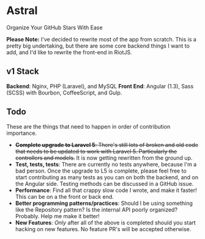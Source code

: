 # Astral
Organize Your GitHub Stars With Ease

**Please Note:** I've decided to rewrite most of the app from scratch. This is a pretty big undertaking, but there are some core backend things I want to add, and I'd like to rewrite the front-end in RiotJS.

## v1 Stack

**Backend**: Nginx, PHP (Laravel), and MySQL
**Front End**: Angular (1.3), Sass (SCSS) with Bourbon, CoffeeScript, and Gulp.

## Todo

These are the things that need to happen in order of contribution importance.

- ~~**Complete upgrade to Laravel 5**: There's still lots of broken and old code that needs to be updated to work with Laravel 5. Particularly the controllers and models.~~ It is now getting rewritten from the ground up.
- **Test, tests, tests**: There are currently no tests anywhere, because I'm a bad person. Once the upgrade to L5 is complete, please feel free to start contributing as many tests as you can on both the backend, and on the Angular side. Testing methods can be discussed in a GitHub issue.
- **Performance**: Find all that crappy slow code I wrote, and make it faster! This can be on a the front or back end.
- **Better programming patterns/practices**: Should I be using something like the Repository pattern? Is the internal API poorly organized? Probably. Help me make it better!
- **New Features**: _Only_ after all of the above is completed should you start hacking on new features. No feature PR's will be accepted otherwise.
